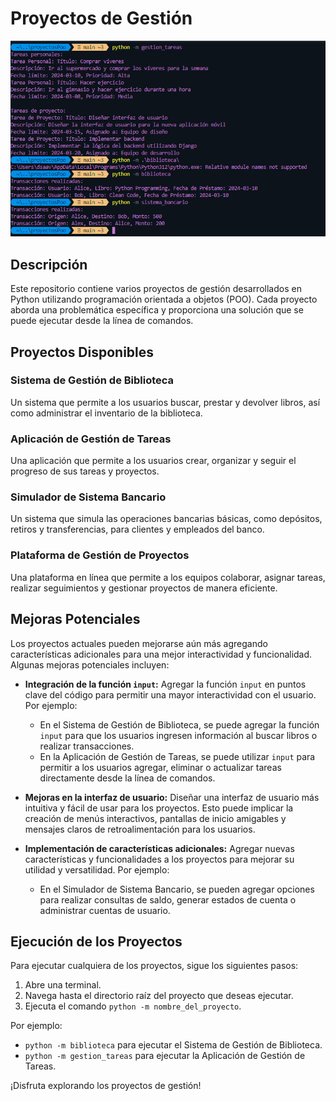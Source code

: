 # Proyectos de Gestión
![Proyectos de Gestión](img/image.png)

## Descripción

Este repositorio contiene varios proyectos de gestión desarrollados en Python utilizando programación orientada a objetos (POO). Cada proyecto aborda una problemática específica y proporciona una solución que se puede ejecutar desde la línea de comandos.

## Proyectos Disponibles

### Sistema de Gestión de Biblioteca

Un sistema que permite a los usuarios buscar, prestar y devolver libros, así como administrar el inventario de la biblioteca.

### Aplicación de Gestión de Tareas

Una aplicación que permite a los usuarios crear, organizar y seguir el progreso de sus tareas y proyectos.

### Simulador de Sistema Bancario

Un sistema que simula las operaciones bancarias básicas, como depósitos, retiros y transferencias, para clientes y empleados del banco.

### Plataforma de Gestión de Proyectos

Una plataforma en línea que permite a los equipos colaborar, asignar tareas, realizar seguimientos y gestionar proyectos de manera eficiente.

## Mejoras Potenciales

Los proyectos actuales pueden mejorarse aún más agregando características adicionales para una mejor interactividad y funcionalidad. Algunas mejoras potenciales incluyen:

- **Integración de la función `input`:** Agregar la función `input` en puntos clave del código para permitir una mayor interactividad con el usuario. Por ejemplo:

  - En el Sistema de Gestión de Biblioteca, se puede agregar la función `input` para que los usuarios ingresen información al buscar libros o realizar transacciones. 
  - En la Aplicación de Gestión de Tareas, se puede utilizar `input` para permitir a los usuarios agregar, eliminar o actualizar tareas directamente desde la línea de comandos.

- **Mejoras en la interfaz de usuario:** Diseñar una interfaz de usuario más intuitiva y fácil de usar para los proyectos. Esto puede implicar la creación de menús interactivos, pantallas de inicio amigables y mensajes claros de retroalimentación para los usuarios.

- **Implementación de características adicionales:** Agregar nuevas características y funcionalidades a los proyectos para mejorar su utilidad y versatilidad. Por ejemplo:

  - En el Simulador de Sistema Bancario, se pueden agregar opciones para realizar consultas de saldo, generar estados de cuenta o administrar cuentas de usuario.

## Ejecución de los Proyectos

Para ejecutar cualquiera de los proyectos, sigue los siguientes pasos:

1. Abre una terminal.
2. Navega hasta el directorio raíz del proyecto que deseas ejecutar.
3. Ejecuta el comando `python -m nombre_del_proyecto`.

Por ejemplo:

- `python -m biblioteca` para ejecutar el Sistema de Gestión de Biblioteca.
- `python -m gestion_tareas` para ejecutar la Aplicación de Gestión de Tareas.

¡Disfruta explorando los proyectos de gestión!
